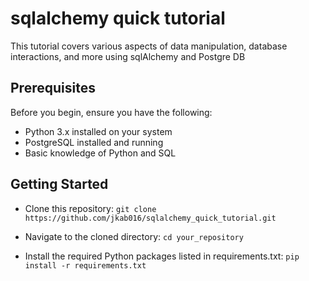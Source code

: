 # sqlalchemy quick tutorial
This tutorial covers various aspects of data manipulation, database interactions, and more using sqlAlchemy and Postgre DB


## Prerequisites
Before you begin, ensure you have the following:

- Python 3.x installed on your system
- PostgreSQL installed and running
- Basic knowledge of Python and SQL


## Getting Started
- Clone this repository:
    ``git clone https://github.com/jkab016/sqlalchemy_quick_tutorial.git``
    
- Navigate to the cloned directory:
    ``cd your_repository``

- Install the required Python packages listed in requirements.txt:
    ``pip install -r requirements.txt``
